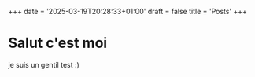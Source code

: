 +++
date = '2025-03-19T20:28:33+01:00'
draft = false
title = 'Posts'
+++
# Salut c'est moi

je suis un gentil test :)